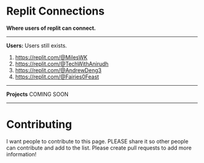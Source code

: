 # Replit Connections
**Where users of replit can connect.**

----
**Users:**
Users still exists. 

1. https://replit.com/@MilesWK
2. https://replit.com/@TechWithAnirudh
3. https://replit.com/@AndrewDeng3
4. https://replit.com/@Fairies0Feast
---

**Projects**
COMING SOON

---

# Contributing
I want people to contribute to this page. PLEASE share it so other people can contribute and add to the list. Please create pull requests to add more information!

